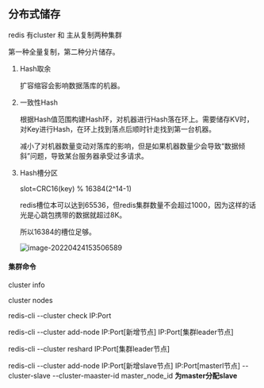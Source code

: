 ## 分布式储存

redis 有cluster 和 主从复制两种集群

第一种全量复制，第二种分片储存。

1. Hash取余

   扩容缩容会影响数据落库的机器。

2. 一致性Hash

   根据Hash值范围构建Hash环，对机器进行Hash落在环上。需要储存KV时，对Key进行Hash，在环上找到落点后顺时针走找到第一台机器。

   减小了对机器数量变动对落库的影响，但是如果机器数量少会导致“数据倾斜”问题，导致某台服务器承受过多请求。

3. Hash槽分区

   slot=CRC16(key) % 16384(2^14-1)

   redis槽位本可以达到65536，但redis集群数量不会超过1000，因为这样的话光是心跳包携带的数据就超过8K。

   所以16384的槽位足够。

   ![image-20220424153506589](E:\学习笔记\typora\img\image-20220424153506589.png)

#### 集群命令

cluster info

cluster nodes

redis-cli --cluster check IP:Port

redis-cli --cluster add-node IP:Port[新增节点] IP:Port[集群leader节点]

redis-cli --cluster reshard  IP:Port[集群leader节点] 

redis-cli --cluster add-node IP:Port[新增slave节点]  IP:Port[masterl节点] --cluster-slave --cluster-maaster-id master_node_id	**为master分配slave**

